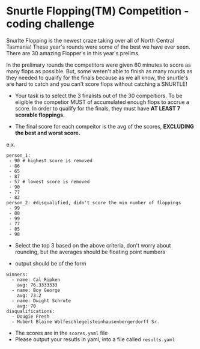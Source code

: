 

Snurtle Flopping(TM) Competition - coding challenge
=========

Snurlte Flopping is the newest craze taking over all of North Central Tasmania!  These year's rounds were some of the best
we have ever seen. There are 30 amazing Flopper's in this year's prelims.

In the prelimary rounds the competitors were given 60 minutes to score as many flops as possible.  But, some weren't able
to finish as many rounds as they needed to qualify for the finals because as we all know, the snurtle's are hard to catch 
and you can't score flops without catching a SNURTLE!


* Your task is to select the 3 finalists out of the 30 compeitiors.  To be eligible the competior MUST of accumulated enough
flops to accrue a score.  In order to qualify for the finals, they must have **AT LEAST 7 scorable floppings.**

* The final score for each compeitor is the avg of the scores, **EXCLUDING the best and worst score.**

e.x.
```
person_1:
 - 90 # highest score is removed
 - 86
 - 65 
 - 87
 - 57 # lowest score is removed
 - 90
 - 77
 - 82
person_2: #disqualified, didn't score the min number of floppings
 - 99
 - 88
 - 99
 - 77
 - 85
 - 98
```

* Select the top 3 based on the above criteria, don't worry about rounding, but the averages should be floating point numbers

* output should be of the form
```
winners:
  - name: Cal Ripken
    avg: 76.3333333
  - name: Boy George
    avg: 73.2
  - name: Dwight Schrute
    avg: 70
disqualifications:
  - Dougie Fresh
  - Hubert Blaine Wolfeschlegelsteinhausenbergerdorff Sr.
```

* The scores are in the `scores.yaml` file
* Please output your resutls in yaml, into a file called `results.yaml`

